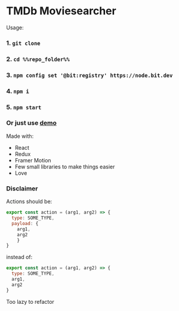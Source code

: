 # TMDb Moviesearcher

Usage:

### 1. `git clone`
### 2. `cd %%repo_folder%%`
### 3. `npm config set '@bit:registry' https://node.bit.dev`
### 4. `npm i`
### 5. `npm start`

### Or just use [demo](https://moviesearcher.wcelery.vercel.app/)

Made with:
+ React
+ Redux
+ Framer Motion
+ Few small libraries to make things easier
+ Love

### Disclaimer
Actions should be:
```javascript
export const action = (arg1, arg2) => {
  type: SOME_TYPE,
  payload: {
    arg1,
    arg2 
    }
}
```
instead of:
```javascript
export const action = (arg1, arg2) => {
  type: SOME_TYPE,
  arg1,
  arg2 
}
```
Too lazy to refactor
